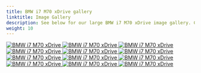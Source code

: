 ```yaml
---
title: BMW i7 M70 xDrive gallery
linktitle: Image Gallery
description: See below for our large BMW i7 M70 xDrive image gallery. Click pictures for high-resolution versions.
weight: 10
---
```

<!-- markdownlint-disable MD033 -->
<div class="pswp-gallery pswp-gallery--single-column" id="my-gallery">
<a href="https://media.evkx.net/multimedia/models/bmw/i7/i7_m70_xdrive/exterior_1.jpg"
data-pswp-src="https://media.evkx.net/multimedia/models/bmw/i7/i7_m70_xdrive/exterior_1.jpg"
data-pswp-width="3000"
data-pswp-height="1999" 
target="_blank">
<img src="https://media.evkx.net/multimedia/models/bmw/i7/i7_m70_xdrive/exterior_1_st.jpg" alt="BMW i7 M70 xDrive" />
</a>
<a href="https://media.evkx.net/multimedia/models/bmw/i7/i7_m70_xdrive/exterior_2.jpg"
data-pswp-src="https://media.evkx.net/multimedia/models/bmw/i7/i7_m70_xdrive/exterior_2.jpg"
data-pswp-width="3000"
data-pswp-height="1999" 
target="_blank">
<img src="https://media.evkx.net/multimedia/models/bmw/i7/i7_m70_xdrive/exterior_2_st.jpg" alt="BMW i7 M70 xDrive" />
</a>
<a href="https://media.evkx.net/multimedia/models/bmw/i7/i7_m70_xdrive/exterior_3.jpg"
data-pswp-src="https://media.evkx.net/multimedia/models/bmw/i7/i7_m70_xdrive/exterior_3.jpg"
data-pswp-width="3000"
data-pswp-height="2000" 
target="_blank">
<img src="https://media.evkx.net/multimedia/models/bmw/i7/i7_m70_xdrive/exterior_3_st.jpg" alt="BMW i7 M70 xDrive" />
</a>
<a href="https://media.evkx.net/multimedia/models/bmw/i7/i7_m70_xdrive/exterior_4.jpg"
data-pswp-src="https://media.evkx.net/multimedia/models/bmw/i7/i7_m70_xdrive/exterior_4.jpg"
data-pswp-width="3000"
data-pswp-height="1999" 
target="_blank">
<img src="https://media.evkx.net/multimedia/models/bmw/i7/i7_m70_xdrive/exterior_4_st.jpg" alt="BMW i7 M70 xDrive" />
</a>
<a href="https://media.evkx.net/multimedia/models/bmw/i7/i7_m70_xdrive/exterior_5.jpg"
data-pswp-src="https://media.evkx.net/multimedia/models/bmw/i7/i7_m70_xdrive/exterior_5.jpg"
data-pswp-width="3000"
data-pswp-height="2000" 
target="_blank">
<img src="https://media.evkx.net/multimedia/models/bmw/i7/i7_m70_xdrive/exterior_5_st.jpg" alt="BMW i7 M70 xDrive" />
</a>
<a href="https://media.evkx.net/multimedia/models/bmw/i7/i7_m70_xdrive/frontseats_1.jpg"
data-pswp-src="https://media.evkx.net/multimedia/models/bmw/i7/i7_m70_xdrive/frontseats_1.jpg"
data-pswp-width="3000"
data-pswp-height="2001" 
target="_blank">
<img src="https://media.evkx.net/multimedia/models/bmw/i7/i7_m70_xdrive/frontseats_1_st.jpg" alt="BMW i7 M70 xDrive" />
</a>
<a href="https://media.evkx.net/multimedia/models/bmw/i7/i7_m70_xdrive/headlights_1.jpg"
data-pswp-src="https://media.evkx.net/multimedia/models/bmw/i7/i7_m70_xdrive/headlights_1.jpg"
data-pswp-width="3000"
data-pswp-height="2001" 
target="_blank">
<img src="https://media.evkx.net/multimedia/models/bmw/i7/i7_m70_xdrive/headlights_1_st.jpg" alt="BMW i7 M70 xDrive" />
</a>
<a href="https://media.evkx.net/multimedia/models/bmw/i7/i7_m70_xdrive/interior_1.jpg"
data-pswp-src="https://media.evkx.net/multimedia/models/bmw/i7/i7_m70_xdrive/interior_1.jpg"
data-pswp-width="3000"
data-pswp-height="2001" 
target="_blank">
<img src="https://media.evkx.net/multimedia/models/bmw/i7/i7_m70_xdrive/interior_1_st.jpg" alt="BMW i7 M70 xDrive" />
</a>
<a href="https://media.evkx.net/multimedia/models/bmw/i7/i7_m70_xdrive/main_1.jpg"
data-pswp-src="https://media.evkx.net/multimedia/models/bmw/i7/i7_m70_xdrive/main_1.jpg"
data-pswp-width="3000"
data-pswp-height="2000" 
target="_blank">
<img src="https://media.evkx.net/multimedia/models/bmw/i7/i7_m70_xdrive/main_1_st.jpg" alt="BMW i7 M70 xDrive" />
</a>
<a href="https://media.evkx.net/multimedia/models/bmw/i7/i7_m70_xdrive/rearlights_1.jpg"
data-pswp-src="https://media.evkx.net/multimedia/models/bmw/i7/i7_m70_xdrive/rearlights_1.jpg"
data-pswp-width="3000"
data-pswp-height="2000" 
target="_blank">
<img src="https://media.evkx.net/multimedia/models/bmw/i7/i7_m70_xdrive/rearlights_1_st.jpg" alt="BMW i7 M70 xDrive" />
</a>
<a href="https://media.evkx.net/multimedia/models/bmw/i7/i7_m70_xdrive/screens_1.jpg"
data-pswp-src="https://media.evkx.net/multimedia/models/bmw/i7/i7_m70_xdrive/screens_1.jpg"
data-pswp-width="3000"
data-pswp-height="1991" 
target="_blank">
<img src="https://media.evkx.net/multimedia/models/bmw/i7/i7_m70_xdrive/screens_1_st.jpg" alt="BMW i7 M70 xDrive" />
</a>
<a href="https://media.evkx.net/multimedia/models/bmw/i7/i7_m70_xdrive/wheels_1.jpg"
data-pswp-src="https://media.evkx.net/multimedia/models/bmw/i7/i7_m70_xdrive/wheels_1.jpg"
data-pswp-width="3000"
data-pswp-height="1999" 
target="_blank">
<img src="https://media.evkx.net/multimedia/models/bmw/i7/i7_m70_xdrive/wheels_1_st.jpg" alt="BMW i7 M70 xDrive" />
</a>
</div>
<script type="module">
  import PhotoSwipeLightbox from '/js/photoswipe-lightbox.esm.js';
    const lightbox = new PhotoSwipeLightbox({
       gallery: '#my-gallery',
        children: 'a',
        pswpModule: () => import('/js/photoswipe.esm.js')
    });
lightbox.init();
</script>

